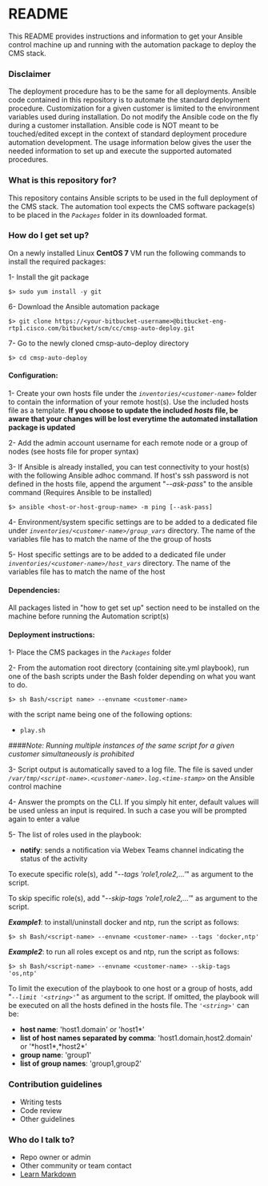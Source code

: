 # README #

This README provides instructions and information to get your Ansible control machine up and running with the automation package to deploy the CMS stack.

### Disclaimer ###

The deployment procedure has to be the same for all deployments. Ansible code contained in this repository is to automate the standard deployment procedure. Customization for a given customer is limited to the environment variables used during installation. Do not modify the Ansible code on the fly during a customer installation. Ansible code is NOT meant to be touched/edited except in the context of standard deployment procedure automation development. The usage information below gives the user the needed information to set up and execute the supported automated procedures.

### What is this repository for? ###

This repository contains Ansible scripts to be used in the full deployment of the CMS stack. The automation tool expects the CMS software package(s) to be placed in the _``Packages``_ folder in its downloaded format.

### How do I get set up? ###

On a newly installed Linux **CentOS 7** VM run the following commands to install the required packages:

1- Install the git package

    $> sudo yum install -y git

6- Download the Ansible automation package

    $> git clone https://<your-bitbucket-username>@bitbucket-eng-rtp1.cisco.com/bitbucket/scm/cc/cmsp-auto-deploy.git

7- Go to the newly cloned cmsp-auto-deploy directory

    $> cd cmsp-auto-deploy

#### Configuration:

1- Create your own hosts file under the _``inventories/<customer-name>``_ folder to contain the information of your remote host(s). Use the included hosts file as a template. **If you choose to update the included _hosts_ file, be aware that your changes will be lost everytime the automated installation package is updated**

2- Add the admin account username for each remote node or a group of nodes (see hosts file for proper syntax)

3- If Ansible is already installed, you can test connectivity to your host(s) with the following Ansible adhoc command. If host's ssh password is not defined in the hosts file, append the argument "_--ask-pass_" to the ansible command (Requires Ansible to be installed)

    $> ansible <host-or-host-group-name> -m ping [--ask-pass]

4- Environment/system specific settings are to be added to a dedicated file under _``inventories/<customer-name>/group_vars``_ directory. The name of the variables file has to match the name of the the group of hosts

5- Host specific settings are to be added to a dedicated file under _``inventories/<customer-name>/host_vars``_ directory. The name of the variables file has to match the name of the host

#### Dependencies:

All packages listed in "how to get set up" section need to be installed on the machine before running the Automation script(s)

#### Deployment instructions:

1- Place the CMS packages in the _``Packages``_ folder

2- From the automation root directory (containing site.yml playbook), run one of the bash scripts under the Bash folder depending on what you want to do. 

    $> sh Bash/<script name> --envname <customer-name>

with the script name being one of the following options:

- ``play.sh``

####*Note: Running multiple instances of the same script for a given customer simultaneously is prohibited*

3- Script output is automatically saved to a log file. The file is saved under _``/var/tmp/<script-name>.<customer-name>.log.<time-stamp>``_ on the Ansible control machine

4- Answer the prompts on the CLI. If you simply hit enter, default values will be used unless an input is required. In such a case you will be prompted again to enter a value

5- The list of roles used in the playbook:

  - **notify**: sends a notification via Webex Teams channel indicating the status of the activity

To execute specific role(s), add "_--tags 'role1,role2,...'_" as argument to the script.

To skip specific role(s), add "_--skip-tags 'role1,role2,...'_" as argument to the script.

**_Example1_**: to install/uninstall docker and ntp, run the script as follows:

    $> sh Bash/<script-name> --envname <customer-name> --tags 'docker,ntp'

**_Example2_**: to run all roles except os and ntp, run the script as follows:

    $> sh Bash/<script-name> --envname <customer-name> --skip-tags 'os,ntp'

To limit the execution of the playbook to one host or a group of hosts, add "_``--limit '<string>'``_" as argument to the script. If omitted, the playbook will be executed on all the hosts defined in the hosts file. The _``'<string>'``_ can be:

  - **host name**: 'host1.domain' or 'host1*'
  - **list of host names separated by comma**: 'host1.domain,host2.domain' or '\*host1\*,\*host2\*'
  - **group name**: 'group1'
  - **list of group names**: 'group1,group2'


### Contribution guidelines ###

* Writing tests
* Code review
* Other guidelines

### Who do I talk to? ###

* Repo owner or admin
* Other community or team contact
* [Learn Markdown](https://bitbucket.org/tutorials/markdowndemo)
